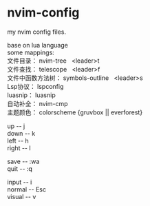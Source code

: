 # nvim-config
my nvim config files. 

base on lua language  
some mappings:  
文件目录：  nvim-tree  &nbsp;&nbsp;&lt;leader&gt;t  
文件查找： telescope  &nbsp;&nbsp;&lt;leader&gt;f      
文件中函数方法树： symbols-outline  &nbsp;&nbsp;&lt;leader&gt;s  
Lsp协议：  lspconfig       
luasnip：  luasnip         
自动补全： nvim-cmp       
主题颜色： colorscheme {gruvbox || everforest}     
  
up    -- j  
down  -- k  
left  -- h  
right -- l  
   
save  -- :wa  
quit  -- :q  
  
input -- i  
normal -- Esc  
visual -- v  
